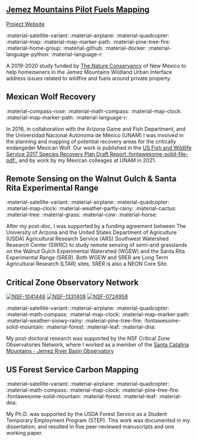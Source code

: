 ## [Jemez Mountains Pilot Fuels Mapping](https://promethean-gift.github.io)

[Project Website](https://promethean-gift.github.io)

:material-satellite-variant: :material-airplane: :material-quadcopter: :material-map: :material-map-marker-path: :material-pine-tree-fire: :material-home-group: :material-github: :material-docker: :material-language-python: :material-language-r:

A 2019-2020 study funded by [The Nature Conservancy]() of New Mexico to help homeowners in the Jemez Mountains Wildland Urban Interface address issues related to wildfire and fuels around private property.

## Mexican Wolf Recovery

:material-compass-rose: :material-math-compass: :material-map-clock: :material-map-marker-path: :material-language-r: 

In 2016, in collaboration with the Arizona Game and Fish Department, and the Universidad Nacional Autónoma de México (UNAM) I was involved in the planning and mapping of potential recovery areas for the critically endangeder Mexican Wolf. Our work is published in the [US Fish and Wildlife Service 2017 Species Recovery Plan Draft Report :fontawesome-solid-file-pdf:](https://www.fws.gov/southwest/es/mexicanwolf/pdf/20170622_DftBioReport_Appendices.pdf), and by work by my Mexican colleages at UNAM in 2021. 

## Remote Sensing on the Walnut Gulch & Santa Rita Experimental Range

:material-satellite-variant: :material-airplane: :material-quadcopter: :material-map-clock: :material-weather-partly-rainy: :material-cactus: :material-tree: :material-grass: :material-cow: :material-horse:

After my post-doc, I was supported by a funding agreement between The University of Arizona and the United States Department of Agriculture (USDA) Agricultural Research Service (ARS) Southwest Watershed Research Center (SWRC) to study remote sensing of semi-arid grasslands on the Walnut Gulch Experimental Watershed (WGEW) and the Santa Rita Experimental Range (SRER). Both WGEW and SRER are Long Term Agricultural Research (LTAR) sites, SRER is also a NEON Core Site. 

## Critical Zone Observatory Network

[![NSF-1041448](https://img.shields.io/badge/NSF-1041448-blue.svg)](https://www.nsf.gov/awardsearch/showAward?AWD_ID=1041448) [![NSF-1331408](https://img.shields.io/badge/NSF-1331408-blue.svg)](https://www.nsf.gov/awardsearch/showAward?AWD_ID=1331408) [![NSF-0724958](https://img.shields.io/badge/NSF-0724958-blue.svg)](https://www.nsf.gov/awardsearch/showAward?AWD_ID=0724958)

:material-satellite-variant: :material-airplane: :material-quadcopter: :material-math-compass: :material-map-clock: :material-map-marker-path: :material-weather-snowy-rainy: :material-pine-tree-fire: :fontawesome-solid-mountain: :material-forest: :material-leaf: :material-dna:

My post-doctoral research was supported by the NSF Critical Zone Observatories Network, where I worked as a member of the [Santa Catalina Mountains - Jemez River Basin Observatory](https://czo-archive.criticalzone.org/catalina-jemez/)

## US Forest Service Carbon Mapping

:material-satellite-variant: :material-airplane: :material-quadcopter: :material-math-compass: :material-map-clock: :material-pine-tree-fire: :fontawesome-solid-mountain: :material-forest: :material-leaf: :material-dna:

My Ph.D. was supported by the USDA Forest Service as a Student Temporary Employment Program (STEP). This work was documented in my dissertation, and resulted in five peer-reviewed manuscripts and one working paper. 
